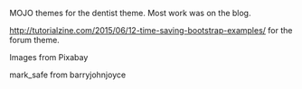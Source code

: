 MOJO themes for the dentist theme. Most work was on the blog.

http://tutorialzine.com/2015/06/12-time-saving-bootstrap-examples/ for the forum theme.

Images from Pixabay

mark_safe from barryjohnjoyce